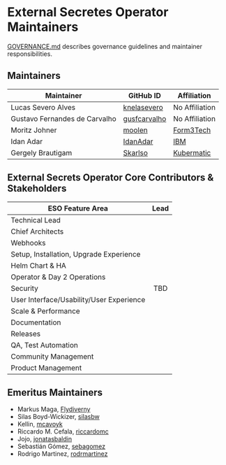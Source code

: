# External Secretes Operator Maintainers

[GOVERNANCE.md](https://github.com/external-secrets/external-secrets/blob/main/GOVERNANCE.md)
describes governance guidelines and maintainer responsibilities.

## Maintainers

| Maintainer | GitHub ID                                       | Affiliation |
| --------------- |-------------------------------------------------| ----------- |
| Lucas Severo Alves | [knelasevero](https://github.com/knelasevero)   | No Affiliation |
| Gustavo Fernandes de Carvalho | [gusfcarvalho](https://github.com/gusfcarvalho) | No Affiliation |
| Moritz Johner | [moolen](https://github.com/moolen)             | [Form3Tech](https://github.com/form3tech) |
| Idan Adar | [IdanAdar](https://github.com/IdanAdar)         | [IBM](https://www.github.com/IBM/) |
| Gergely Brautigam | [Skarlso](https://github.com/Skarlso)           | [Kubermatic](https://www.github.com/kubermatic/) |


## External Secrets Operator Core Contributors & Stakeholders

| ESO Feature Area | Lead |
| ----------------------------- | :---------------------: |
| Technical Lead |  |
| Chief Architects |  |
| Webhooks |  |
| Setup, Installation, Upgrade Experience |  |
| Helm Chart & HA |  |
| Operator & Day 2 Operations |  |
| Security | TBD |
| User Interface/Usability/User Experience | |
| Scale & Performance | |
| Documentation |  |
| Releases |  |
| QA, Test Automation |  |
| Community Management |  |
| Product Management |  |

## Emeritus Maintainers

* Markus Maga, [Flydiverny](https://github.com/Flydiverny)
* Silas Boyd-Wickizer, [silasbw](https://github.com/silasbw)
* Kellin, [mcavoyk](https://github.com/mcavoyk)
* Riccardo M. Cefala, [riccardomc](https://github.com/riccardomc)
* Jojo, [jonatasbaldin](https://github.com/jonatasbaldin)
* Sebastián Gómez, [sebagomez](https://github.com/sebagomez)
* Rodrigo Martinez, [rodrmartinez](https://github.com/rodrmartinez)
